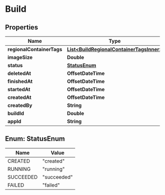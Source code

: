 

# Build


## Properties

| Name | Type | Description | Notes |
|------------ | ------------- | ------------- | -------------|
|**regionalContainerTags** | [**List&lt;BuildRegionalContainerTagsInner&gt;**](BuildRegionalContainerTagsInner.md) |  |  |
|**imageSize** | **Double** |  |  |
|**status** | [**StatusEnum**](#StatusEnum) |  |  |
|**deletedAt** | **OffsetDateTime** |  |  |
|**finishedAt** | **OffsetDateTime** |  |  |
|**startedAt** | **OffsetDateTime** |  |  |
|**createdAt** | **OffsetDateTime** |  |  |
|**createdBy** | **String** |  |  |
|**buildId** | **Double** |  |  |
|**appId** | **String** |  |  |



## Enum: StatusEnum

| Name | Value |
|---- | -----|
| CREATED | &quot;created&quot; |
| RUNNING | &quot;running&quot; |
| SUCCEEDED | &quot;succeeded&quot; |
| FAILED | &quot;failed&quot; |




